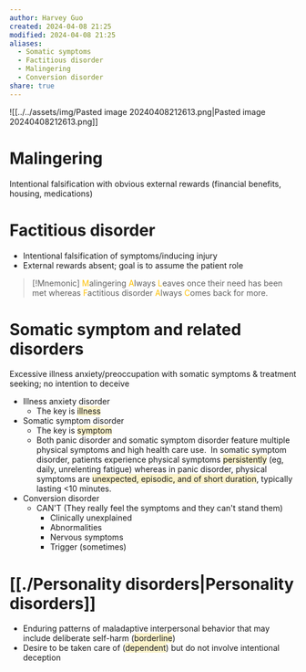 ```yaml
---
author: Harvey Guo
created: 2024-04-08 21:25
modified: 2024-04-08 21:25
aliases:
  - Somatic symptoms
  - Factitious disorder
  - Malingering
  - Conversion disorder
share: true
---
```

![[../../assets/img/Pasted image 20240408212613.png|Pasted image 20240408212613.png]]
# Malingering
Intentional falsification with obvious external rewards (financial benefits, housing, medications)
# Factitious disorder
- Intentional falsification of symptoms/inducing injury
- External rewards absent; goal is to assume the patient role
>[!Mnemonic] 
><font color="#ffc000">M</font>alingering <font color="#ffc000">A</font>lways <font color="#ffc000">L</font>eaves once their need has been met whereas <font color="#ffc000">F</font>actitious disorder <font color="#ffc000">A</font>lways <font color="#ffc000">C</font>omes back for more.
# Somatic symptom and related disorders
Excessive illness anxiety/preoccupation with somatic symptoms & treatment seeking; no intention to deceive
- Illness anxiety disorder
	- The key is <span style="background:rgba(240, 200, 0, 0.2)">illness</span>
- Somatic symptom disorder
	- The key is <span style="background:rgba(240, 200, 0, 0.2)">symptom</span>
	- Both panic disorder and somatic symptom disorder feature multiple physical symptoms and high health care use.  In somatic symptom disorder, patients experience physical symptoms <span style="background:rgba(240, 200, 0, 0.2)">persistently</span> (eg, daily, unrelenting fatigue) whereas in panic disorder, physical symptoms are <span style="background:rgba(240, 200, 0, 0.2)">unexpected, episodic, and of short duration</span>, typically lasting <10 minutes.
- Conversion disorder
	- CAN'T (They really feel the symptoms and they can't stand them)
		- Clinically unexplained
		- Abnormalities
		- Nervous symptoms
		- Trigger (sometimes)
# [[./Personality disorders|Personality disorders]]
- Enduring patterns of maladaptive interpersonal behavior that may include deliberate self-harm (<span style="background:rgba(240, 200, 0, 0.2)">borderline</span>) 
- Desire to be taken care of (<span style="background:rgba(240, 200, 0, 0.2)">dependent</span>) but do not involve intentional deception